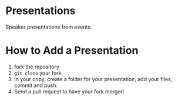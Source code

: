 # Presentations
Speaker presentations from events.

# How to Add a Presentation
1. fork the repository
2. `git clone` your fork
3. In your copy, create a folder for your presentation, add your files, commit and push.
4. Send a pull request to have your fork merged
